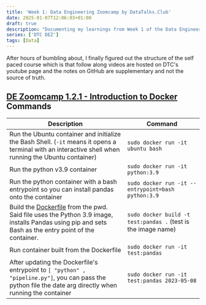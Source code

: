 ```yaml
---
title: 'Week 1: Data Engineering Zoomcamp by DataTalks.Club'
date: 2025-01-07T12:06:03+01:00
draft: true
description: "Documenting my learnings from Week 1 of the Data Engineering Zoomcamp"
series: ['DTC DEZ']
tags: [Data]
---
```



After hours of bumbling about, I finally figured out the structure of the self paced course which is that follow along videos are hosted on DTC's youtube page and the notes on GitHub are supplementary and not the source of truth.

## [DE Zoomcamp 1.2.1 - Introduction to Docker](https://www.youtube.com/watch?v=EYNwNlOrpr0&list=PL3MmuxUbc_hJed7dXYoJw8DoCuVHhGEQb&index=4) Commands

| Description    | Command |
| -------------- | ------- |
| Run the Ubuntu container and initialize the Bash Shell. (`-it` means it opens a terminal with an interactive shell when running the Ubuntu container) | `sudo docker run -it ubuntu bash`    |
| Run the python v3.9 container  | `sudo docker run -it python:3.9`    |
| Run the python container with a bash entrypoint so you can install pandas onto the container  | `sudo docker run -it --entrypoint=bash python:3.9`    |
| Build the [Dockerfile](add-link) from the pwd. Said file uses the Python 3.9 image, installs Pandas using pip and sets Bash as the entry point of the container. | `sudo docker build -t test:pandas .` (test is the image name) |
| Run container built from the Dockerfile | `sudo docker run -it test:pandas` |
| After updating the Dockerfile's entrypoint to `[ "python" , "pipeline.py"]`, you can pass the python file the date arg directly when running the container | `sudo docker run -it test:pandas 2023-05-08` |
